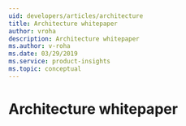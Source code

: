```yaml
---
uid: developers/articles/architecture
title: Architecture whitepaper
author: vroha
description: Architecture whitepaper
ms.author: v-roha
ms.date: 03/29/2019
ms.service: product-insights
ms.topic: conceptual
---
```


# Architecture whitepaper
